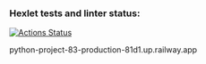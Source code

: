 ### Hexlet tests and linter status:
[![Actions Status](https://github.com/AleksandrKosmylev/python-project-83/workflows/hexlet-check/badge.svg)](https://github.com/AleksandrKosmylev/python-project-83/actions)

python-project-83-production-81d1.up.railway.app